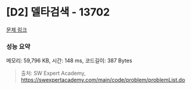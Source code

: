 # [D2] 델타검색 - 13702 

[문제 링크](https://swexpertacademy.com/main/code/problem/problemDetail.do?contestProbId=AX73EWcKxLYDFARO) 

### 성능 요약

메모리: 59,796 KB, 시간: 148 ms, 코드길이: 387 Bytes



> 출처: SW Expert Academy, https://swexpertacademy.com/main/code/problem/problemList.do